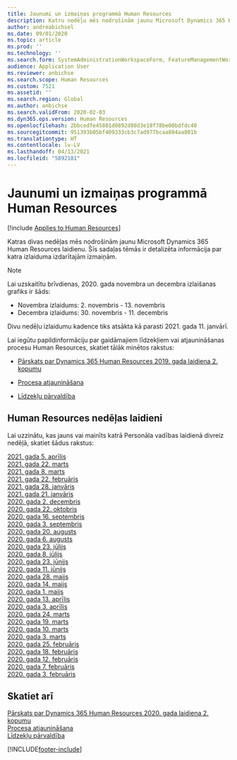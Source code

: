 ```yaml
---
title: Jaunumi un izmaiņas programmā Human Resources
description: Katru nedēļu mēs nodrošinām jaunu Microsoft Dynamics 365 Human Resources laidienu. Šīs sadaļas tēmās ir detalizēta informācija par katru nedēļu izdarītajām izmaiņām.
author: andreabichsel
ms.date: 09/01/2020
ms.topic: article
ms.prod: ''
ms.technology: ''
ms.search.form: SystemAdministrationWorkspaceForm, FeatureManagementWorkspace
audience: Application User
ms.reviewer: anbichse
ms.search.scope: Human Resources
ms.custom: 7521
ms.assetid: ''
ms.search.region: Global
ms.author: anbichse
ms.search.validFrom: 2020-02-03
ms.dyn365.ops.version: Human Resources
ms.openlocfilehash: 2bbcedfe45801d0892d80d3e18f78be00bdfdc40
ms.sourcegitcommit: 951393b05bf409333cb3c7ad977bcaa804aa801b
ms.translationtype: HT
ms.contentlocale: lv-LV
ms.lasthandoff: 04/13/2021
ms.locfileid: "5892181"
---
```

# <a name="whats-new-or-changed-in-human-resources"></a>Jaunumi un izmaiņas programmā Human Resources

[!include [Applies to Human Resources](../includes/applies-to-hr.md)]

Katras divas nedēļas mēs nodrošinām jaunu Microsoft Dynamics 365 Human Resources laidienu. Šīs sadaļas tēmās ir detalizēta informācija par katra izlaiduma izdarītajām izmaiņām.

>[!NOTE]
>Lai uzskaitītu brīvdienas, 2020. gada novembra un decembra izlaišanas grafiks ir šāds:
>
>- Novembra izlaidums: 2. novembris - 13. novembris
>- Decembra izlaidums: 30. novembris - 11. decembris
> 
>Divu nedēļu izlaidumu kadence tiks atsākta kā parasti 2021. gada 11. janvārī.

Lai iegūtu papildinformāciju par gaidāmajiem līdzekļiem vai atjaunināšanas procesu Human Resources, skatiet tālāk minētos rakstus: 

- [Pārskats par Dynamics 365 Human Resources 2019. gada laidiena 2. kopumu](/dynamics365-release-plan/2019wave2/dynamics365-human-resources/)

- [Procesa atjaunināšana](hr-admin-setup-update-process.md)

- [Līdzekļu pārvaldība](hr-admin-manage-features.md)

## <a name="human-resources-weekly-releases"></a>Human Resources nedēļas laidieni

Lai uzzinātu, kas jauns vai mainīts katrā Personāla vadības laidienā divreiz nedēļā, skatiet šādus rakstus:

[2021. gada 5. aprīlis](hr-whats-new-2021-04-05.md)</br>
[2021. gada 22. marts](hr-whats-new-2021-03-22.md)</br>
[2021. gada 8. marts](hr-whats-new-2021-03-08.md)</br>
[2021. gada 22. februāris](hr-whats-new-2021-02-22.md)</br>
[2021. gada 28. janvāris](hr-whats-new-2021-01-28.md)</br>
[2021. gada 21. janvāris](hr-whats-new-2021-01-21.md)</br>
[2020. gada 2. decembris](hr-whats-new-2020-12-02.md)</br>
[2020. gada 22. oktobris](hr-whats-new-2020-10-22.md)</br>
[2020. gada 16. septembris](hr-whats-new-2020-09-16.md)</br>
[2020. gada 3. septembris](hr-whats-new-2020-09-03.md)</br>
[2020. gada 20. augusts](hr-whats-new-2020-08-20.md)</br>
[2020. gada 6. augusts](hr-whats-new-2020-08-06.md)</br>
[2020. gada 23. jūlijs](hr-whats-new-2020-07-23.md)</br>
[2020. gada 8. jūlijs](hr-whats-new-2020-07-08.md)</br>
[2020. gada 23. jūnijs](hr-whats-new-2020-06-23.md)</br>
[2020. gada 11. jūnijs](hr-whats-new-2020-06-11.md)</br>
[2020. gada 28. maijs](hr-whats-new-2020-05-28.md)</br>
[2020. gada 14. maijs](hr-whats-new-2020-05-14.md)</br>
[2020. gada 1. maijs](hr-whats-new-2020-05-01.md)</br>
[2020. gada 13. aprīlis](hr-whats-new-2020-04-13.md)</br>
[2020. gada 3. aprīlis](hr-whats-new-2020-04-03.md)</br>
[2020. gada 24. marts](hr-whats-new-2020-03-24.md)</br>
[2020. gada 19. marts](hr-whats-new-2020-03-19.md)</br>
[2020. gada 10. marts](hr-whats-new-2020-03-10.md)</br>
[2020. gada 3. marts](hr-whats-new-2020-03-03.md)</br>
[2020. gada 25. februāris](hr-whats-new-2020-02-25.md)</br>
[2020. gada 18. februāris](hr-whats-new-2020-02-18.md)</br>
[2020. gada 12. februāris](hr-whats-new-2020-02-12.md)</br>
[2020. gada 7. februāris](hr-whats-new-2020-02-07.md)</br>
[2020. gada 3. februāris](hr-whats-new-2020-02-03.md)

## <a name="see-also"></a>Skatiet arī

[Pārskats par Dynamics 365 Human Resources 2020. gada laidiena 2. kopumu](/dynamics365-release-plan/2020wave2/human-resources/dynamics365-human-resources/)</br>
[Procesa atjaunināšana](hr-admin-setup-update-process.md)</br>
[Līdzekļu pārvaldība](hr-admin-manage-features.md)


[!INCLUDE[footer-include](../includes/footer-banner.md)]